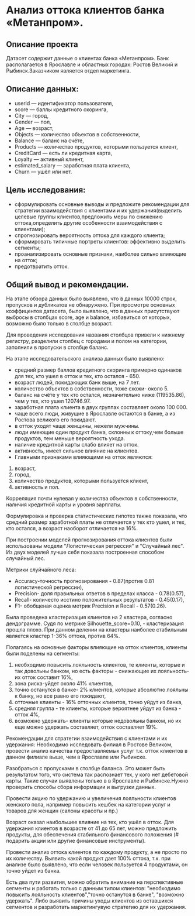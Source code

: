 # Анализ оттока клиентов банка «Метанпром».

## Описание проекта
Датасет содержит данные о клиентах банка «Метанпром». Банк располагается в Ярославле и областных городах: Ростов Великий и Рыбинск.Заказчиком является отдел маркетинга.

## Описание данных:
* userid — идентификатор пользователя,
* score — баллы кредитного скоринга,
* City — город,
* Gender — пол,
* Age — возраст,
* Objects — количество объектов в собственности,
* Balance — баланс на счёте,
* Products — количество продуктов, которыми пользуется клиент,
* CreditCard — есть ли кредитная карта,
* Loyalty — активный клиент,
* estimated_salary — заработная плата клиента,
* Churn — ушёл или нет.

## Цель исследования:
* сформулировать основные выводы и предложите рекомендации для стратегии взаимодействия с клиентами и их удержания(выделить целевые группы клиентов,предложить меры по снижению оттока,определить другие особенности взаимодействия с клиентами);
* спрогнозировать вероятность оттока для каждого клиента;
* сформировать типичные портреты клиентов: эффективно выделить сегменты;
* проанализировать основные признаки, наиболее сильно влияющие на отток;
* предотвратить отток.

## Общий вывод и рекомендации.
На этапе обзора данных было выявлено, что в данных 10000 строк, пропусков и дубликатов не обнаружено. При просмотре основных коэффицентов датасета, было выявлено, что в данных присутствуют выбросы в столбцах score, age и balance, избавиться от которых, возможно было только в столбце возраст.

Для проведения исследования названия столбцов привели к нижнему регистру, разделили столбец с городами и полом на категории, заполнили в пропуски в столбце баланс.

На этапе исследовательского анализа данных было выявлено:
* средний размер баллов кредитного скоринга примерно одинаков для тех, кто ушел в отток и тех, кто остался - 650.
* возраст людей, покидающих банк выше, на 7 лет.
* количество объектов в собственности, тоже схожи- около 5.
* баланс на счёте у тех кто остался, незначительно ниже (119535.86), чем у тех, кто ушел 120746.97.
* заработная плата клиента в двух группах составляет около 100 000.
* чаще всего люди, живущие в Ярославле остаются в банке, а из Ростова великого его покидают.
* в отток уходят чаще женщины, нежели мужчины.
* люди имеющие один продукт банка, склонны к оттоку,чем больше продуктов, тем меньше вероятность ухода.
* наличие кредитной карты слабо влияет на отток.
* активность, имеет сильное влияние на клиентов.
* Главными признаками влияющими на отток являются:
1. возраст, 
2. город,
3. количество продуктов, которыми пользуется клиент,
4. активность и пол. 

Корреляция почти нулевая у количества объектов в собственности, наличия кредитной карты и уровня зарплаты.

Формулировка и проверка статистических гипотез также показала, что средний размер заработной платы не отличается у тех кто ушел, и тех, кто остался, а возраст наоборот отличается на 16%.

При построении моделей прогнозирования оттока клиентов были использованы модели "Логистическая регрессия" и "Случайный лес". Из двух моделей лучше себя показала построенная способом случайный лес.

Метрики слуйчайного леса:
* Accuracy-точность прогнозирования - 0.87(против 0.81 логистической регрессии),
* Precision- доля правильных ответов в пределах класса - 0.78(0.57),
* Recall- количесто исстино положительных результатов - 0.45(0.17),
* F1- обобщеная оценка метрик Precision и Recall - 0.57(0.26).

Была проведена кластеризация клиентов на 2 кластера, согласно дендограмме. Судя по метрике Silhouette_score=0.10, - кластеризация прошла плохо. При данном делении на кластеры наиболее стабильным является кластер 1-36% оттока, против 64%.

Полагаясь на основные факторы влияющие на отток клиентов, клиенты были поделены на сегменты:
1. необходимо повысить лояльность клиентов, те клиенты, которые и так довольны банком, но есть факторы - снижающие их лояльность-их отток составит 16%,   
2. зона риска-уйдет около 41% клиентов,                               
3. точно останутся в банке- 2% клиентов, которые абсолютно лояльны к банку, но все равно его покидают,                    
4. отточные клиенты - 16% отточных клиентов, точно уйдут из банка,                      
5. средняя группа - те клиенты, которые вероятнее уйдут из банка - отток 4%,                           
6. возможно удержать- клиенты которые недовольны банком, но их еще можно удержать составляет, отток составляет 19%.

Рекомендации для стратегии взаимодействия с клиентами и их удержания:
Необходимо исследовать филиал в Ростове Великом, провести анализ качества предоставляемых услуг т.к. отток клиентов в данном филиале выше, чем в Ярославле или Рыбинске.

Разобраться с пропусками в столбце баланса. Это может быть результатом того, что система так распознает тех, у кого нет дебетовой карты. Такие случаи выявлены только в в Ярославле и Рыбинске.Нужно проверить способы сбора информации и выгрузки данных.

Провести акцию по удержанию и увеличения лояльности клиентов женского пола, например повысить кешбек на категории услуг и товаров для женщин (салоны красоты и пр.) 

Возраст оказал наибольшее влияние на тех, кто ушёл в отток. Для удержания клиентов в возрасте от 41 до 65 лет, можно предложить продукты, для обеспечения стабильного финансового положения (# подарить акции или другие финансовые инструменты).

Провести анализ оттока клиентов по каждому продукту, а не просто по их количеству. Выявить какой продукт дает 100% оттока, т.к. при анализе было выявлено, что если человек пользуется 4 продуктами, он точно уйдет из банка.

Есть два пути развития, можно обратить внимание на перспективные сегменты и работать только с данным типом клиентов: "необходимо повысить лояльность клиентов","точно останутся в банке", "возможно удержать". Либо выявить причины уходы клиентов из оставшихся сегментов и разработать маркетингувую стратегию для их удержания.
